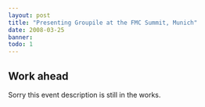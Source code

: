 ```yaml
---
layout: post
title: "Presenting Groupile at the FMC Summit, Munich"
date: 2008-03-25
banner: 
todo: 1
---
```



## Work ahead

Sorry this event description is still in the works.

<!--
http://www.pavingways.com/presenting-groupile-at-the-fmc-summit-in-munich_172.html
-->